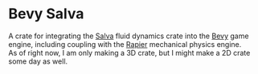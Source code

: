# Bevy Salva
A crate for integrating the [Salva](https://github.com/dimforge/salva) fluid dynamics crate into the [Bevy](https://github.com/bevyengine/bevy) game engine, including coupling with the [Rapier](https://github.com/dimforge/rapier) mechanical physics engine.  
As of right now, I am only making a 3D crate, but I might make a 2D crate some day as well.
